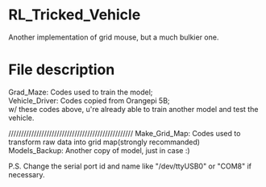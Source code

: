 # RL_Tricked_Vehicle
Another implementation of grid mouse, but a much bulkier one.
# File description
Grad_Maze: Codes used to train the model;        
Vehicle_Driver: Codes copied from Orangepi 5B;         
w/ these codes above, u're already able to train another model and test the vehicle.            

/////////////////////////////////////////////////
Make_Grid_Map: Codes used to transform raw data into grid map(strongly recommanded)   
Models_Backup: Another copy of model, just in case :)   

P.S. Change the serial port id and name like "/dev/ttyUSB0" or "COM8" if necessary.    

